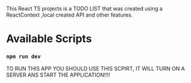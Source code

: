 This React TS projects is a TODO LIST that was created using a ReactContext ,local created API and other features.


# Available Scripts

###  `npm run dev` 
TO RUN THIS APP YOU SHOULD USE THIS SCPIRT, IT WILL TURN ON A SERVER ANS START THE APPLICATION!!!!
